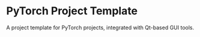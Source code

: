 # PyTorch Project Template

A project template for PyTorch projects, integrated with Qt-based GUI tools.

